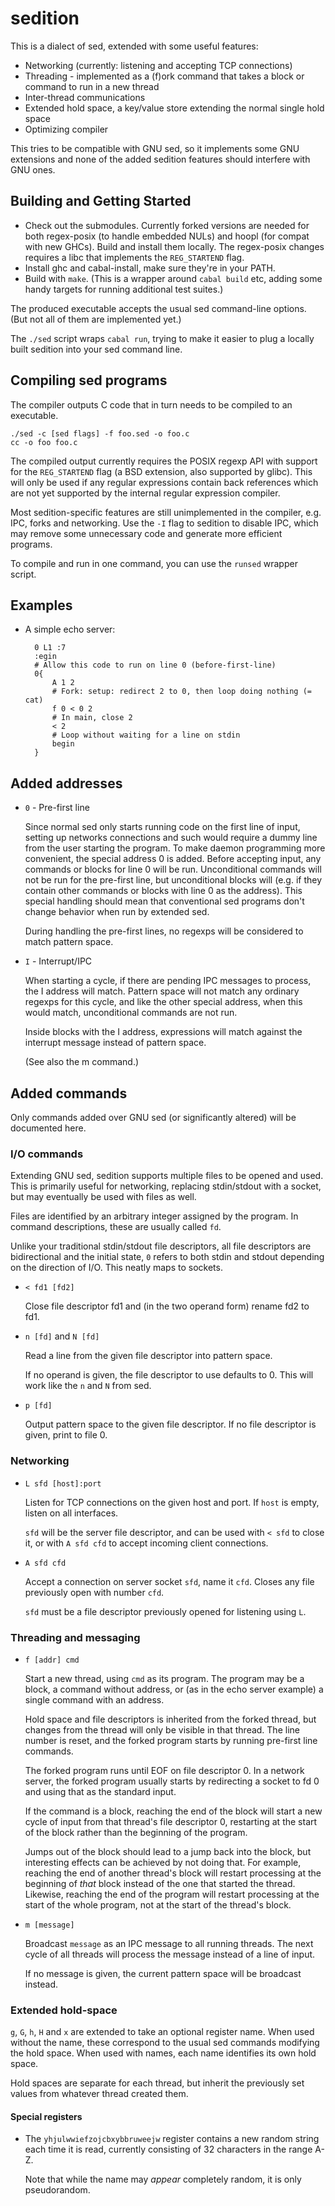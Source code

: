 sedition
========

This is a dialect of sed, extended with some useful features:

* Networking (currently: listening and accepting TCP connections)
* Threading - implemented as a (f)ork command that takes a block or command to
  run in a new thread
* Inter-thread communications
* Extended hold space, a key/value store extending the normal single hold space
* Optimizing compiler

This tries to be compatible with GNU sed, so it implements some GNU extensions
and none of the added sedition features should interfere with GNU ones.


## Building and Getting Started

* Check out the submodules. Currently forked versions are needed for both
  regex-posix (to handle embedded NULs) and hoopl (for compat with new GHCs).
  Build and install them locally. The regex-posix changes requires a libc that
  implements the `REG_STARTEND` flag.
* Install ghc and cabal-install, make sure they're in your PATH.
* Build with `make`. (This is a wrapper around `cabal build` etc, adding some
  handy targets for running additional test suites.)

The produced executable accepts the usual sed command-line options. (But not
all of them are implemented yet.)

The `./sed` script wraps `cabal run`, trying to make it easier to plug a
locally built sedition into your sed command line.


## Compiling sed programs

The compiler outputs C code that in turn needs to be compiled to an executable.

    ./sed -c [sed flags] -f foo.sed -o foo.c
    cc -o foo foo.c

The compiled output currently requires the POSIX regexp API with support for
the `REG_STARTEND` flag (a BSD extension, also supported by glibc). This will
only be used if any regular expressions contain back references which are not
yet supported by the internal regular expression compiler.

Most sedition-specific features are still unimplemented in the compiler, e.g.
IPC, forks and networking. Use the `-I` flag to sedition to disable IPC, which
may remove some unnecessary code and generate more efficient programs.

To compile and run in one command, you can use the `runsed` wrapper script.


## Examples

* A simple echo server:

        0 L1 :7
        :egin
        # Allow this code to run on line 0 (before-first-line)
        0{
            A 1 2
            # Fork: setup: redirect 2 to 0, then loop doing nothing (= cat)
            f 0 < 0 2
            # In main, close 2
            < 2
            # Loop without waiting for a line on stdin
            begin
        }


## Added addresses

* `0` - Pre-first line

    Since normal sed only starts running code on the first line of input,
    setting up networks connections and such would require a dummy line from
    the user starting the program.
    To make daemon programming more convenient, the special address 0 is
    added. Before accepting input, any commands or blocks for line 0 will
    be run. Unconditional commands will not be run for the pre-first line,
    but unconditional blocks will (e.g. if they contain other commands or
    blocks with line 0 as the address).
    This special handling should mean that conventional sed programs don't
    change behavior when run by extended sed.

    During handling the pre-first lines, no regexps will be considered to
    match pattern space.

* `I` - Interrupt/IPC

    When starting a cycle, if there are pending IPC messages to process,
    the I address will match. Pattern space will not match any ordinary
    regexps for this cycle, and like the other special address, when this
    would match, unconditional commands are not run.

    Inside blocks with the I address, expressions will match against the
    interrupt message instead of pattern space.

    (See also the m command.)


## Added commands

Only commands added over GNU sed (or significantly altered) will be documented
here.


### I/O commands

Extending GNU sed, sedition supports multiple files to be opened and used. This
is primarily useful for networking, replacing stdin/stdout with a socket, but
may eventually be used with files as well.

Files are identified by an arbitrary integer assigned by the program. In
command descriptions, these are usually called `fd`.

Unlike your traditional stdin/stdout file descriptors, all file descriptors are
bidirectional and the initial state, `0` refers to both stdin and stdout
depending on the direction of I/O. This neatly maps to sockets.

* `< fd1 [fd2]`

  Close file descriptor fd1 and (in the two operand form) rename fd2 to fd1.

* `n [fd]` and `N [fd]`

  Read a line from the given file descriptor into pattern space.

  If no operand is given, the file descriptor to use defaults to 0. This will
  work like the `n` and `N` from sed.

* `p [fd]`

  Output pattern space to the given file descriptor. If no file descriptor is
  given, print to file 0.


### Networking

* `L sfd [host]:port`

  Listen for TCP connections on the given host and port. If `host` is empty,
  listen on all interfaces.

  `sfd` will be the server file descriptor, and can be used with `< sfd` to
  close it, or with `A sfd cfd` to accept incoming client connections.

* `A sfd cfd`

  Accept a connection on server socket `sfd`, name it `cfd`. Closes any file
  previously open with number `cfd`.

  `sfd` must be a file descriptor previously opened for listening using `L`.


### Threading and messaging

* `f [addr] cmd`

  Start a new thread, using `cmd` as its program. The program may be a block,
  a command without address, or (as in the echo server example) a single
  command with an address.

  Hold space and file descriptors is inherited from the forked thread, but
  changes from the thread will only be visible in that thread.
  The line number is reset, and the forked program starts by running pre-first
  line commands.

  The forked program runs until EOF on file descriptor 0. In a network server,
  the forked program usually starts by redirecting a socket to fd 0 and using
  that as the standard input.

  If the command is a block, reaching the end of the block will start a new
  cycle of input from that thread's file descriptor 0, restarting at the start
  of the block rather than the beginning of the program.

  Jumps out of the block should lead to a jump back into the block, but
  interesting effects can be achieved by not doing that. For example, reaching
  the end of another thread's block will restart processing at the beginning of
  *that* block instead of the one that started the thread. Likewise, reaching
  the end of the program will restart processing at the start of the whole
  program, not at the start of the thread's block.

* `m [message]`

  Broadcast `message` as an IPC message to all running threads. The next cycle
  of all threads will process the message instead of a line of input.

  If no message is given, the current pattern space will be broadcast instead.


### Extended hold-space

`g`, `G`, `h`, `H` and `x` are extended to take an optional register name. When
used without the name, these correspond to the usual sed commands modifying the
hold space. When used with names, each name identifies its own hold space.

Hold spaces are separate for each thread, but inherit the previously set values
from whatever thread created them.


#### Special registers

* The `yhjulwwiefzojcbxybbruweejw` register contains a new random string each
  time it is read, currently consisting of 32 characters in the range A-Z.

  Note that while the name may *appear* completely random, it is only pseudorandom.
